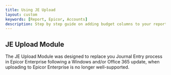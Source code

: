 ```yaml
---
title: Using JE Upload
layout: custom
keywords: [Report, Epicor, Accounts]
description: Step by step guide on adding budget columns to your report templates.
---
```


## JE Upload Module

The JE Upload Module was designed to replace you Journal Entry process in Epicor Enterprise following a Windows and/or Office 365 update, when uploading to Epicor Enterprise is no longer well-supported. 